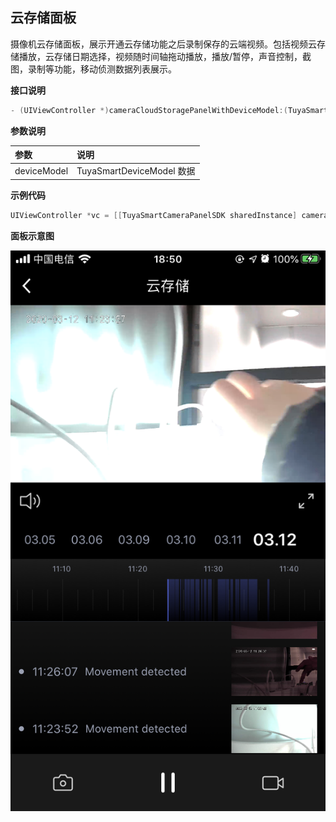 ## 云存储面板

摄像机云存储面板，展示开通云存储功能之后录制保存的云端视频。包括视频云存储播放，云存储日期选择，视频随时间轴拖动播放，播放/暂停，声音控制，截图，录制等功能，移动侦测数据列表展示。

**接口说明**

```objective-c
- (UIViewController *)cameraCloudStoragePanelWithDeviceModel:(TuyaSmartDeviceModel *)deviceModel;
```

**参数说明**

| 参数        | 说明                      |
| :---------- | :------------------------ |
| deviceModel | TuyaSmartDeviceModel 数据 |

**示例代码**

```objective-c
UIViewController *vc = [[TuyaSmartCameraPanelSDK sharedInstance] cameraCloudStoragePanelWithDeviceModel:deviceModel]
```

**面板示意图**

![云存储面板](./images/camera_panel_cloud.PNG)

